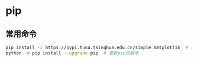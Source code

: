 # pip

## 常用命令

``` bash
pip install -i https://pypi.tuna.tsinghua.edu.cn/simple matplotlib  # 指定下载源，解决速度过慢问题
python -m pip install --upgrade pip  # 更新pip的版本
```